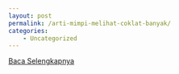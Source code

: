 ```yaml
---
layout: post
permalink: /arti-mimpi-melihat-coklat-banyak/
categories:
    - Uncategorized
---
```


[Baca Selengkapnya](/01)